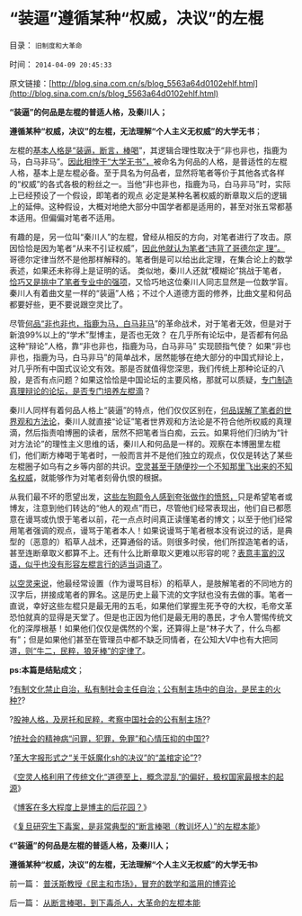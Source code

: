 # “装逼”遵循某种“权威，决议”的左棍

目录： `旧制度和大革命` 

时间： `2014-04-09 20:45:33` 

原文链接：[http://blog.sina.com.cn/s/blog_5563a64d0102ehlf.html](http://blog.sina.com.cn/s/blog_5563a64d0102ehlf.html)

**“装逼”的何品是左棍的普适人格，及秦川人；**

**遵循某种“权威，决议”的左棍，无法理解“个人主义无权威”的大学无书**；

左棍的[基本人格是“装逼，断言，棒喝](../../../2014/3/28/“装逼，断言棒喝，谩骂”统一左棍基本人格.md)”，其逻辑合理性取决于“非也非也，指鹿为马，白马非马”。[因此相悖于“大学无书”，](../../../2008/8/31/“大学无书”，远离中国式诡辩！.md)被命名为何品的人格，是普适性的左棍人格，基本上是左棍必备。至于具名为何品者，显然将笔者等价于其他各式各样的“权威”的各式各极的粉丝之一。当他“非也非也，指鹿为马，白马非马”时，实际上已经预设了一个假设，即笔者的观点
必定是某种名著权威的断章取义后的逻辑上的延伸。这种假设，大概对地绝大部分中国学者都是适用的，甚至对张五常都基本适用。但偏偏对笔者不适用。

有趣的是，另一位叫“秦川人”的左棍，曾经从相反的方向，对笔者进行了攻击。原因恰恰是因为笔者“从来不引证权威”，[因此他就认为笔者“违背了哥德尔定
理”。](../../../2009/6/1/为什么哲学信仰不能涵盖科学.md)哥德尔定律当然不是他那样解释的。笔者倒是可以给出此定理，在集合论上的数学表述，如果还未称得上是证明的话。
类似地，秦川人还就“模糊论”挑战于笔者，[恰巧又是挑中了笔者专业中的强项](../../../2010/1/5/“模糊”论不是糊里糊涂的理论.md)，又恰巧地这位秦川人同志显然是一位数学盲。秦川人有着曲文星一样的“装逼”人格；不过个人道德方面的修养，比曲文星和何品都要好些，更不要说跟空灵比了。

尽管[何品“非也非也，指鹿为马，白马非马](../../../2014/3/27/“非也非也，指鹿为马”的左棍.md)”的革命战术，对于笔者无效，但是对于新浪99%以上的“学术”型博主，是否也无效？
在几乎所有论坛中，是否都有何品这种“辩论”人格，靠“非也非也，指鹿为马，白马非马” 实现颐指气使？
如果“非也非也，指鹿为马，白马非马”的简单战术，居然能够在绝大部分的中国式辩论上，对几乎所有中国式议论文有效。那是否就值得您深思，我们传统上那种论证的八股，是否有点问题？如果这恰恰是中国论坛的主要风格，那就可以质疑，[专门制造真理辩论的论坛，是否专门培养左棍滴](../../../2012/4/22/坐而论道象天人，道貌岸然似真君.md)？

秦川人同样有着何品人格上“装逼”的特点，他们仅仅区别在，[何品误解了笔者的世界观和方法论](../../../2012/4/22/个体价值观没有说服他人的义务.md)，秦川人就直接“论证”笔者世界观和方法论是不符合他所权威的真理滴，然后指责咱博圈的读者，居然不把笔者当白痴，云云。如果将他们归纳为“针对方法论”的理性主义思维的话，秦川人和何品是一样的。观察在本博圈里左棍们，他们断方棒喝于笔者时，一般而言并不是他们独立的观点，仅仅是转达了某些左棍圈子如乌有之乡等内部的共识。[空灵甚至于随便抄一个不知那里飞出来的不知名权威](../../../2014/4/6/极权国家最根本的起源.md)，就能够作为对笔者刻骨仇恨的根据。

从我们最不坏的愿望出发，[这些左狗颇令人感到夸张做作的愤怒，](../../../2013/12/20/如何断定忽悠战线上的宣传战士们，不是冒充的精神病？.md)只是希望笔者或博友，注意到他们转达的“他人的观点”而已，尽管他们经常表现出，他们自已都愿意在谩骂或仇恨于笔者以前，花一点点时间真正读懂笔者的博文；以至于他们经常用笔者强调的观点，谩骂于笔者本人！如果说谩骂于笔者根本没有说过的话，是典型的（恶意的）稻草人战术，还算通俗的话。则很多时侯，他们所捏造笔者的话，甚至连断章取义都算不上。还有什么比断章取义更难以形容的呢？[表意丰富的汉语，似乎也没有形容左棍言行的适当词语了](../../../2013/4/19/在互联网上真实体验文革的批斗大会.md)。

[以空灵来说](../../../2014/3/29/左棍冒称精神病的“假女人”.md)，他最经常设置（作为谩骂目标）的稻草人，是肢解笔者的不同地方的汉字后，拼接成笔者的罪名。这是历史上最下流的文字狱也没有去做的事。笔者一直说，幸好这些左棍只是最无用的五毛，如果他们掌握生死予夺的大权，毛帝文革恐怕就真的显得是天堂了。但是也正因为他们是最无用的愚民，才令人警惕传统文化的深厚根基！如果他们仅仅是偶然的个案，还算得上是“林子大了，什么鸟都有”；但是如果他们甚至在管理员中都不缺乏同情者，在公知大V中也有大把同道[，则“牛二，民粹，狼牙棒”的定律了](../../../2014/3/2/公有制困境的公有制囚徒的囚徒博弈.md)。

**ps:本篇是结贴成文**；

?[有制文化禁止自治，私有制社会主任自治；公有制主场中的自治，是民主的火种?](../../../2014/4/2/在公有制传统的主场，绝不可以闹革命.md)?

?[股神人格，及房托和民粹，考察中国社会的公有制主场?](../../../2014/4/3/从股神人格，及房托和民粹，考察中国社会的公有制主场.md)?

?[统社会的精神病“问罪，犯罪，免罪”和心情压抑的中国?](../../../2014/4/4/传统社会的精神病“问罪，犯罪，免罪”和心情压抑的中国.md)?

?[革大字报形式之“关于妖魔化sh的决议”的“盖棺定论”?](../../../2014/4/5/文革大字报模式“关于妖魔化sh的决议”的盖棺定论.md)?

《[空灵人格利用了传统文化“道德至上，概念混乱”的偏好，极权国家最根本的起源](../../../2014/4/6/极权国家最根本的起源.md)》

《[博客在多大程度上是博主的后花园？](../../../2014/4/7/博客在多大程度上是博主的后花园？.md)》

《[复旦研究生下毒案，是非常典型的“断言棒喝（教训坏人）”的左棍本能](../../../2014/4/8/从断言棒喝，到下毒杀人，大革命的左棍本能.md)》

《**“装逼”的何品是左棍的普适人格，及秦川人；**

**遵循某种“权威，决议”的左棍，无法理解“个人主义无权威”的大学无书**》

前一篇： [普沃斯教授《民主和市场》，冒充的数学和滥用的博弈论](../../../2014/4/9/普沃斯教授《民主和市场》，冒充的数学和滥用的博弈论.md)

后一篇： [从断言棒喝，到下毒杀人，大革命的左棍本能](../../../2014/4/8/从断言棒喝，到下毒杀人，大革命的左棍本能.md)

